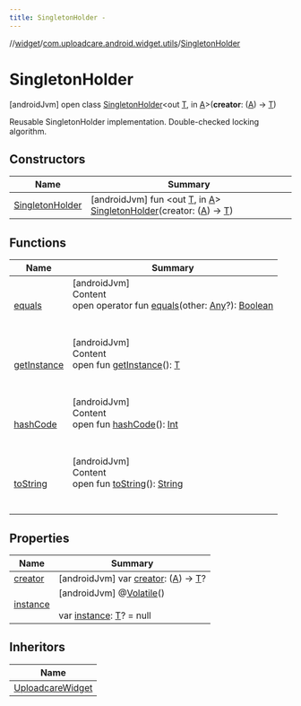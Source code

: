 ```yaml
---
title: SingletonHolder -
---
```

//[widget](../../index.md)/[com.uploadcare.android.widget.utils](../index.md)/[SingletonHolder](index.md)



# SingletonHolder  
 [androidJvm] open class [SingletonHolder](index.md)<out [T](index.md), in [A](index.md)>(**creator**: ([A](index.md)) -> [T](index.md))

Reusable SingletonHolder implementation. Double-checked locking algorithm.

   


## Constructors  
  
|  Name|  Summary| 
|---|---|
| <a name="com.uploadcare.android.widget.utils/SingletonHolder/SingletonHolder/#kotlin.Function1[TypeParam(bounds=[kotlin.Any?]),TypeParam(bounds=[kotlin.Any?])]/PointingToDeclaration/"></a>[SingletonHolder](-singleton-holder.md)| <a name="com.uploadcare.android.widget.utils/SingletonHolder/SingletonHolder/#kotlin.Function1[TypeParam(bounds=[kotlin.Any?]),TypeParam(bounds=[kotlin.Any?])]/PointingToDeclaration/"></a> [androidJvm] fun <out [T](index.md), in [A](index.md)> [SingletonHolder](-singleton-holder.md)(creator: ([A](index.md)) -> [T](index.md))   <br>


## Functions  
  
|  Name|  Summary| 
|---|---|
| <a name="kotlin/Any/equals/#kotlin.Any?/PointingToDeclaration/"></a>[equals](../../com.uploadcare.android.widget.worker/-uploadcare-work-manager-initializer/index.md#%5Bkotlin%2FAny%2Fequals%2F%23kotlin.Any%3F%2FPointingToDeclaration%2F%5D%2FFunctions%2F814613827)| <a name="kotlin/Any/equals/#kotlin.Any?/PointingToDeclaration/"></a>[androidJvm]  <br>Content  <br>open operator fun [equals](../../com.uploadcare.android.widget.worker/-uploadcare-work-manager-initializer/index.md#%5Bkotlin%2FAny%2Fequals%2F%23kotlin.Any%3F%2FPointingToDeclaration%2F%5D%2FFunctions%2F814613827)(other: [Any](https://kotlinlang.org/api/latest/jvm/stdlib/kotlin/-any/index.html)?): [Boolean](https://kotlinlang.org/api/latest/jvm/stdlib/kotlin/-boolean/index.html)  <br><br><br>
| <a name="com.uploadcare.android.widget.utils/SingletonHolder/getInstance/#/PointingToDeclaration/"></a>[getInstance](get-instance.md)| <a name="com.uploadcare.android.widget.utils/SingletonHolder/getInstance/#/PointingToDeclaration/"></a>[androidJvm]  <br>Content  <br>open fun [getInstance](get-instance.md)(): [T](index.md)  <br><br><br>
| <a name="kotlin/Any/hashCode/#/PointingToDeclaration/"></a>[hashCode](../../com.uploadcare.android.widget.worker/-uploadcare-work-manager-initializer/index.md#%5Bkotlin%2FAny%2FhashCode%2F%23%2FPointingToDeclaration%2F%5D%2FFunctions%2F814613827)| <a name="kotlin/Any/hashCode/#/PointingToDeclaration/"></a>[androidJvm]  <br>Content  <br>open fun [hashCode](../../com.uploadcare.android.widget.worker/-uploadcare-work-manager-initializer/index.md#%5Bkotlin%2FAny%2FhashCode%2F%23%2FPointingToDeclaration%2F%5D%2FFunctions%2F814613827)(): [Int](https://kotlinlang.org/api/latest/jvm/stdlib/kotlin/-int/index.html)  <br><br><br>
| <a name="kotlin/Any/toString/#/PointingToDeclaration/"></a>[toString](../../com.uploadcare.android.widget.worker/-uploadcare-work-manager-initializer/index.md#%5Bkotlin%2FAny%2FtoString%2F%23%2FPointingToDeclaration%2F%5D%2FFunctions%2F814613827)| <a name="kotlin/Any/toString/#/PointingToDeclaration/"></a>[androidJvm]  <br>Content  <br>open fun [toString](../../com.uploadcare.android.widget.worker/-uploadcare-work-manager-initializer/index.md#%5Bkotlin%2FAny%2FtoString%2F%23%2FPointingToDeclaration%2F%5D%2FFunctions%2F814613827)(): [String](https://kotlinlang.org/api/latest/jvm/stdlib/kotlin/-string/index.html)  <br><br><br>


## Properties  
  
|  Name|  Summary| 
|---|---|
| <a name="com.uploadcare.android.widget.utils/SingletonHolder/creator/#/PointingToDeclaration/"></a>[creator](creator.md)| <a name="com.uploadcare.android.widget.utils/SingletonHolder/creator/#/PointingToDeclaration/"></a> [androidJvm] var [creator](creator.md): ([A](index.md)) -> [T](index.md)?   <br>
| <a name="com.uploadcare.android.widget.utils/SingletonHolder/instance/#/PointingToDeclaration/"></a>[instance](instance.md)| <a name="com.uploadcare.android.widget.utils/SingletonHolder/instance/#/PointingToDeclaration/"></a> [androidJvm] @[Volatile](https://kotlinlang.org/api/latest/jvm/stdlib/kotlin.jvm/-volatile/index.html)()  <br>  <br>var [instance](instance.md): [T](index.md)? = null   <br>


## Inheritors  
  
|  Name| 
|---|
| <a name="com.uploadcare.android.widget.controller/UploadcareWidget.Companion///PointingToDeclaration/"></a>[UploadcareWidget](../../com.uploadcare.android.widget.controller/-uploadcare-widget/-companion/index.md)


